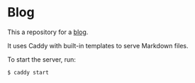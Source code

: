 # Blog

This a repository for a [blog](https://blog.jmonka.xyz).

It uses Caddy with built-in templates to serve Markdown files.

To start the server, run:

```shell
$ caddy start
```
